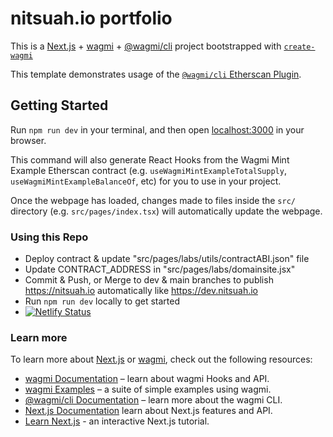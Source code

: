 # nitsuah.io portfolio

This is a [Next.js](https://nextjs.org) + [wagmi](https://wagmi.sh) + [@wagmi/cli](https://wagmi.sh/cli) project bootstrapped with [`create-wagmi`](https://github.com/wagmi-dev/wagmi/tree/main/packages/create-wagmi)

This template demonstrates usage of the [`@wagmi/cli` Etherscan Plugin](https://wagmi.sh/cli/plugins/etherscan).

## Getting Started

Run `npm run dev` in your terminal, and then open [localhost:3000](http://localhost:3000) in your browser.

This command will also generate React Hooks from the Wagmi Mint Example Etherscan contract (e.g. `useWagmiMintExampleTotalSupply`, `useWagmiMintExampleBalanceOf`, etc) for you to use in your project.

Once the webpage has loaded, changes made to files inside the `src/` directory (e.g. `src/pages/index.tsx`) will automatically update the webpage.

### Using this Repo

- Deploy contract & update "src/pages/labs/utils/contractABI.json" file
- Update CONTRACT_ADDRESS in "src/pages/labs/domainsite.jsx"
- Commit & Push, or Merge to dev & main branches to publish <https://nitsuah.io> automatically like <https://dev.nitsuah.io>
- Run `npm run dev` locally to get started
- [![Netlify Status](https://api.netlify.com/api/v1/badges/b018ed24-0ef6-4846-9549-cccfc84e29b4/deploy-status)](https://app.netlify.com/sites/nitsuah/deploys)

### Learn more

To learn more about [Next.js](https://nextjs.org) or [wagmi](https://wagmi.sh), check out the following resources:

- [wagmi Documentation](https://wagmi.sh) – learn about wagmi Hooks and API.
- [wagmi Examples](https://wagmi.sh/examples/connect-wallet) – a suite of simple examples using wagmi.
- [@wagmi/cli Documentation](https://wagmi.sh/cli) – learn more about the wagmi CLI.
- [Next.js Documentation](https://nextjs.org/docs) learn about Next.js features and API.
- [Learn Next.js](https://nextjs.org/learn) - an interactive Next.js tutorial.
